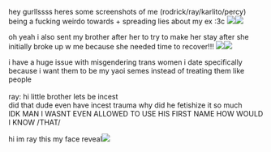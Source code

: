 <p>hey gurllssss heres some screenshots of me (rodrick/ray/karlito/percy) being a fucking weirdo towards + spreading lies about my ex :3c <img src="https://i.imgur.com/tqiyaey.png"><img src="https://i.imgur.com/ggDsv3B.png"></p>

<p>oh yeah i also sent my brother after her to try to make her stay after she initially broke up w me because she needed time to recover!!! <img src="https://i.imgur.com/bQKsSnQ.png"><img src="https://i.imgur.com/6M50Jz5.png"></p>

<p>i have a huge issue with misgendering trans women i date specifically because i want them to be my yaoi semes instead of treating them like people<br><br>ray: hi little brother lets be incest<br>did that dude even have incest trauma why did he fetishize it so much<br>IDK MAN I WASNT EVEN ALLOWED TO USE HIS FIRST NAME HOW WOULD I KNOW /THAT/</p>

<p>hi im ray this my face reveal<img src="https://i.redd.it/4lr7ph7d2b5d1.jpeg"></p>
